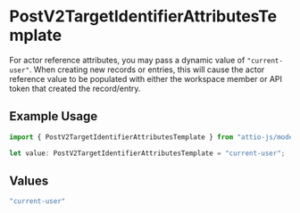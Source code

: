 # PostV2TargetIdentifierAttributesTemplate

For actor reference attributes, you may pass a dynamic value of `"current-user"`. When creating new records or entries, this will cause the actor reference value to be populated with either the workspace member or API token that created the record/entry.

## Example Usage

```typescript
import { PostV2TargetIdentifierAttributesTemplate } from "attio-js/models/operations/postv2targetidentifierattributes.js";

let value: PostV2TargetIdentifierAttributesTemplate = "current-user";
```

## Values

```typescript
"current-user"
```